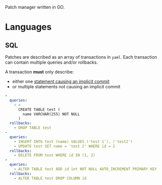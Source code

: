 Patch manager written in GO.

# Languages
## SQL

Patches are described as an array of transactions in `yaml`. Each transaction can contain multiple queries and/or rollbacks.

A transaction **must** only describe:
- either one [statement causing an implicit commit](https://dev.mysql.com/doc/refman/8.0/en/implicit-commit.html)
- or multiple statements not causing an implicit commit

```yml
-
  queries:
    - >      
      CREATE TABLE test (
        name VARCHAR(255) NOT NULL
      )
  rollbacks:
    - DROP TABLE test
-
  queries:
    - INSERT INTO test (name) VALUES ('test 1'), ('test2')
    - UPDATE test SET name = 'test 2' WHERE id = 2
  rollbacks:
    - DELETE FROM test WHERE id IN (1, 2)
-
  queries:
    - ALTER TABLE test ADD id int NOT NULL AUTO_INCREMENT PRIMARY KEY
  rollbacks:
    - ALTER TABLE test DROP COLUMN id
```